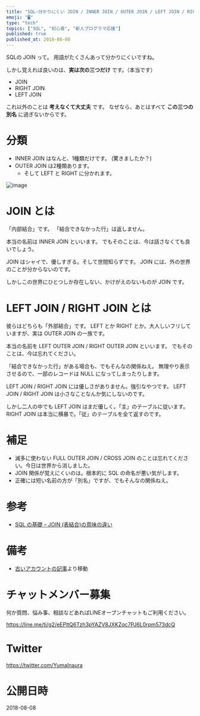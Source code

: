 ```yaml
---
title: "SQL—分かりにくい JOIN / INNER JOIN / OUTER JOIN / LEFT JOIN / RIGHT JOIN の違い"
emoji: "🖥"
type: "tech"
topics: ["SQL", "初心者", "新人プログラマ応援"]
published: true
published_at: 2018-08-08
---
```


SQLの JOIN って。
用語がたくさんあって分かりにくいですね。

しかし覚えれば良いのは、**実は次の三つだけ** です。（本当です）

- JOIN 
- RIGHT JOIN
- LEFT JOIN

これ以外のことは **考えなくて大丈夫** です。
なぜなら、あとはすべて **この三つの別名** に過ぎないからです。 

# 分類

- INNER JOIN はなんと、1種類だけです。 (驚きましたか？)
- OUTER JOIN は2種類あります。
  - そして LEFT と RIGHT に分かれます。

![image](https://qiita-image-store.s3.amazonaws.com/0/90607/843b5fd0-3932-ffc9-cfef-8884dca71f28.png)


# JOIN とは

「内部結合」です。
「結合できなかった行」は返しません。

本当の名前は INNER JOIN といいます。
でもそのことは、今は話さなくても良いでしょう。

JOIN はシャイで、優しすぎる。そして世間知らずです。
JOIN には、外の世界のことが分からないのです。

しかしこの世界にひとつしか存在しない、かけがえのないものが JOIN です。

# LEFT JOIN / RIGHT JOIN とは

彼らはどちらも「外部結合」です。
LEFT とか RIGHT とか。大人しいフリしていますが、実は OUTER JOIN の一族です。

本当の名前を LEFT OUTER JOIN / RIGHT OUTER JOIN といいます。
でもそのことは、今は忘れてください。

「結合できなかった行」がある場合も、でもそんなの関係ねえ。
無理やり表示させるので、一部のレコードは NULL になってしまったりします。

LEFT JOIN / RIGHT JOIN には優しさがありません。強引なやつです。
LEFT JOIN / RIGHT JOIN は小さなことなんか気にしないのです。

しかし二人の中でも LEFT JOIN はまだ優しく。「主」のテーブルに従います。
RIGHT JOIN は本当に横暴で。「従」のテーブルを全て返すのです。

# 補足

- 滅多に使わない FULL OUTER JOIN / CROSS JOIN のことは忘れてください。今日は世界から消しました。
- JOIN 関係が覚えにくいのは。根本的に SQL の命名が悪い気がします。
- 正確には短い名前の方が「別名」ですが、でもそんなの関係ねえ。


# 参考

- [SQL の基礎 – JOIN (表結合)の意味の違い](http://www.ecoop.net/memo/archives/2007-11-14-1.html)

# 備考

- [古いアカウントの記事](https://qiita.com/Yinaura/items/3ab6fc49ae55f52e2d55)より移動








<!-- Update From Qiita API -->

# チャットメンバー募集


何か質問、悩み事、相談などあればLINEオープンチャットもご利用ください。

https://line.me/ti/g2/eEPltQ6Tzh3pYAZV8JXKZqc7PJ6L0rpm573dcQ





# Twitter


https://twitter.com/YumaInaura


<!-- Update From Qiita API -->



# 公開日時

2018-08-08
